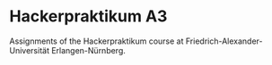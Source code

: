 # Hackerpraktikum A3

Assignments of the Hackerpraktikum course at Friedrich-Alexander-Universität Erlangen-Nürnberg.
